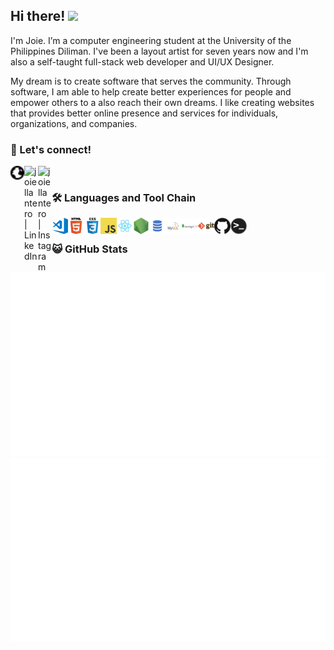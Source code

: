 ## Hi there! <img src="https://raw.githubusercontent.com/MartinHeinz/MartinHeinz/master/wave.gif" width="30px">

I'm Joie. I’m a computer engineering student at the University of the Philippines Diliman. I've been a layout artist for seven years now and I'm also a self-taught full-stack web developer and UI/UX Designer.  

My dream is to create software that serves the community. Through software, I am able to help create better experiences for people and empower others to a also reach their own dreams. I like creating websites that provides better online presence and services for individuals, organizations, and companies.

### 🔗 Let's connect!

[<img align="left" alt="joiellantero.codes" width="22px" src="https://raw.githubusercontent.com/iconic/open-iconic/master/svg/globe.svg" />][website]
[<img align="left" alt="joiellantero | LinkedIn" width="22px" src="https://cdn.jsdelivr.net/npm/simple-icons@v3/icons/linkedin.svg" />][linkedin]
[<img align="left" alt="joiellantero | Instagram" width="22px" src="https://cdn.jsdelivr.net/npm/simple-icons@v3/icons/instagram.svg" />][instagram]

<br />

### 🛠 Languages and Tool Chain

<img align="left" alt="Visual Studio 
" width="26px" src="https://raw.githubusercontent.com/github/explore/80688e429a7d4ef2fca1e82350fe8e3517d3494d/topics/visual-studio-code/visual-studio-code.png" />
<img align="left" alt="HTML5" width="26px" src="https://raw.githubusercontent.com/github/explore/80688e429a7d4ef2fca1e82350fe8e3517d3494d/topics/html/html.png" />
<img align="left" alt="CSS3" width="26px" src="https://raw.githubusercontent.com/github/explore/80688e429a7d4ef2fca1e82350fe8e3517d3494d/topics/css/css.png" />
<img align="left" alt="JavaScript" width="26px" src="https://raw.githubusercontent.com/github/explore/80688e429a7d4ef2fca1e82350fe8e3517d3494d/topics/javascript/javascript.png" />
<img align="left" alt="React" width="26px" src="https://raw.githubusercontent.com/github/explore/80688e429a7d4ef2fca1e82350fe8e3517d3494d/topics/react/react.png" />
<img align="left" alt="Node.js" width="26px" src="https://raw.githubusercontent.com/github/explore/80688e429a7d4ef2fca1e82350fe8e3517d3494d/topics/nodejs/nodejs.png" />
<img align="left" alt="SQL" width="26px" src="https://raw.githubusercontent.com/github/explore/80688e429a7d4ef2fca1e82350fe8e3517d3494d/topics/sql/sql.png" />
<img align="left" alt="MySQL" width="26px" src="https://raw.githubusercontent.com/github/explore/80688e429a7d4ef2fca1e82350fe8e3517d3494d/topics/mysql/mysql.png" />
<img align="left" alt="MongoDB" width="26px" src="https://raw.githubusercontent.com/github/explore/80688e429a7d4ef2fca1e82350fe8e3517d3494d/topics/mongodb/mongodb.png" />
<img align="left" alt="Git" width="26px" src="https://raw.githubusercontent.com/github/explore/80688e429a7d4ef2fca1e82350fe8e3517d3494d/topics/git/git.png" />
<img align="left" alt="GitHub" width="26px" src="https://raw.githubusercontent.com/github/explore/78df643247d429f6cc873026c0622819ad797942/topics/github/github.png" />
<img align="left" alt="Terminal" width="26px" src="https://raw.githubusercontent.com/github/explore/80688e429a7d4ef2fca1e82350fe8e3517d3494d/topics/terminal/terminal.png" />

<br />

### 😺 GitHub Stats

<a href="https://github.com/jstrieb/github-stats">

![](https://github.com/joiellantero/github-stats/blob/master/generated/overview.svg)
![](https://github.com/joiellantero/github-stats/blob/master/generated/languages.svg)

</a>


[website]: https://joiellantero.codes/
[instagram]: https://www.instagram.com/joie.l/
[linkedin]: https://linkedin.com/in/joiellantero/
